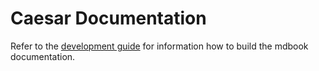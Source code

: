 # Caesar Documentation

Refer to the [development guide](src/devguide.md#mdbook-documentation) for information how to build the mdbook documentation.
